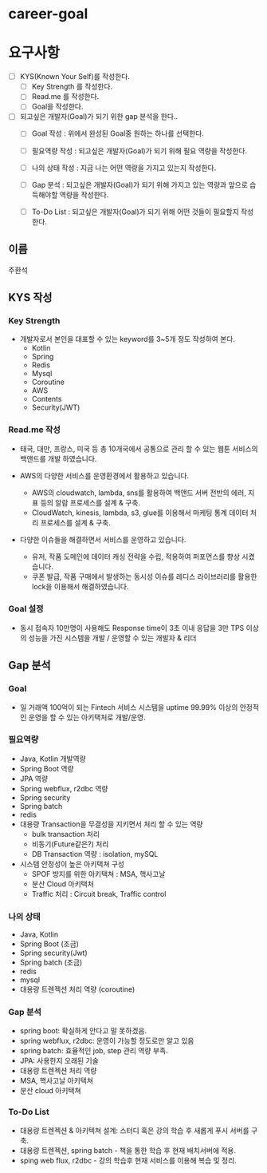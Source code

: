 # career-goal

# 요구사항
- [ ] KYS(Known Your Self)를 작성한다.
    - [ ] Key Strength 를 작성한다.
    - [ ] Read.me 를 작성한다.
    - [ ] Goal을 작성한다.
- [ ] 되고싶은 개발자(Goal)가 되기 위한 gap 분석을 한다..
    - [ ] Goal 작성 : 위에서 완성된 Goal중 원하는 하나를 선택한다.
    - [ ] 필요역량 작성 : 되고싶은 개발자(Goal)가 되기 위해 필요 역량을 작성한다.
    - [ ] 나의 상태 작성 : 지금 나는 어떤 역량을 가지고 있는지 작성한다.
    - [ ] Gap 분석 : 되고싶은 개발자(Goal)가 되기 위해 가지고 있는 역량과 앞으로 습득해야할 역량을 작성한다.
    - [ ] To-Do List : 되고싶은 개발자(Goal)가 되기 위해 어떤 것들이 필요할지 작성한다.

  
## 이름
주환석
## KYS 작성
### Key Strength
- 개발자로서 본인을 대표할 수 있는 keyword를 3~5개 정도 작성하여 본다.
    - Kotlin
    - Spring
    - Redis
    - Mysql
    - Coroutine
    - AWS
    - Contents
    - Security(JWT)
### Read.me 작성
- 태국, 대만, 프랑스, 미국 등 총 10개국에서 공통으로 관리 할 수 있는 웹툰 서비스의 백앤드를 개발 하였습니다.


- AWS의 다양한 서비스를 운영환경에서 활용하고 있습니다.
  - AWS의 cloudwatch, lambda, sns를 활용하여 백앤드 서버 전반의 에러, 지표 등의 알람 프로세스를 설계 & 구축.
  - CloudWatch, kinesis, lambda, s3, glue를 이용해서 마케팅 통계 데이터 처리 프로세스를 설계 & 구축.


- 다양한 이슈들을 해결하면서 서비스를 운영하고 있습니다.
  - 유저, 작품 도메인에 데이터 캐싱 전략을 수립, 적용하여 퍼포먼스를 향상 시켰습니다.
  - 쿠폰 발급, 작품 구매에서 발생하는 동시성 이슈를 레디스 라이브러리를 활용한 lock을 이용해서 해결하였습니다.

### Goal 설정
-  동시 접속자 10만명이 사용해도 Response time이 3초 이내 응답을 3만 TPS 이상의 성능을 가진 시스템을 개발 / 운영할 수 있는 개발자 & 리더
## Gap 분석
### Goal
- 일 거래액 100억이 되는 Fintech 서비스 시스템을 uptime 99.99% 이상의 안정적인 운영을 할 수 있는 아키택처로 개발/운영.
### 필요역량
- Java, Kotlin 개발역량
- Spring Boot 역량
- JPA 역량
- Spring webflux, r2dbc 역량
- Spring security
- Spring batch
- redis
- 대용량 Transaction을 무결성을 지키면서 처리 할 수 있는 역량
    - bulk transaction 처리
    - 비동기(Future같은?) 처리
    - DB Transaction 역량 : isolation, mySQL
- 시스템 안정성이 높은 아키택쳐 구성
    - SPOF 방지를 위한 아키택쳐 : MSA, 핵사고날
    - 분산 Cloud 아키택처
    - Traffic 처리 : Circuit break, Traffic control
### 나의 상태
- Java, Kotlin
- Spring Boot (조금)
- Spring security(Jwt)
- Spring batch (조금)
- redis
- mysql
- 대용량 트렌젝션 처리 역량 (coroutine)
### Gap 분석
- spring boot: 확실하게 안다고 말 못하겠음.
- spring webflux, r2dbc: 운영이 가능할 정도로만 알고 있음
- spring batch: 효율적인 job, step 관리 역량 부족. 
- JPA: 사용한지 오래된 기술
- 대용량 트렌젝션 처리 역량
- MSA, 핵사고날 아키택쳐
- 분산 cloud 아키택쳐
### To-Do List
- 대용량 트렌젝션 & 아키텍쳐 설계: 스터디 혹은 강의 학습 후 새롭게 푸시 서버를 구축. 
- 대용량 트렌젝션, spring batch - 책을 통한 학습 후 현재 배치서버에 적용.
- sping web flux, r2dbc - 강의 학습후 현재 서비스를 이용해 복습 및 정리.



